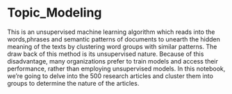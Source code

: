 # Topic_Modeling
This is an unsupervised machine learning algorithm which reads into the words,phrases and semantic patterns of documents to unearth the hidden meaning of the texts by clustering word groups with similar patterns. The draw back of this method is its unsupervised nature. Because of this disadvantage, many organizations prefer to train models and access their performance, rather than employing unsupervised models.  In this notebook, we’re going to delve into the 500 research articles and cluster them into groups to determine the nature of the articles.
